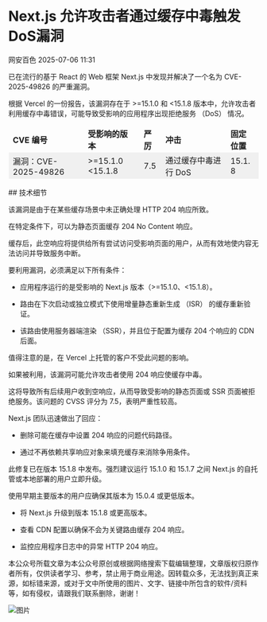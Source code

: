 #  Next.js 允许攻击者通过缓存中毒触发 DoS漏洞  
 网安百色   2025-07-06 11:31  
  
已在流行的基于 React 的 Web 框架 Next.js 中发现并解决了一个名为 CVE-2025-49826 的严重漏洞。  
  
根据 Vercel 的一份报告，该漏洞存在于 >=15.1.0 和 <15.1.8 版本中，允许攻击者利用缓存中毒错误，可能导致受影响的应用程序出现拒绝服务 （DoS） 情况。  
  
<table><thead><tr style="box-sizing: border-box;"><td style="box-sizing: border-box;padding: 2px 8px;border: 1px solid rgba(0, 0, 0, 0);word-break: break-word;"><strong msttexthash="7326319" msthash="35" style="box-sizing: border-box;font-weight: bold;"><span leaf="">CVE 编号</span></strong></td><td style="box-sizing: border-box;padding: 2px 8px;border: 1px solid rgba(0, 0, 0, 0);word-break: break-word;"><strong msttexthash="19282198" msthash="36" style="box-sizing: border-box;font-weight: bold;"><span leaf="">受影响的版本</span></strong></td><td style="box-sizing: border-box;padding: 2px 8px;border: 1px solid rgba(0, 0, 0, 0);word-break: break-word;"><strong msttexthash="4044495" msthash="37" style="box-sizing: border-box;font-weight: bold;"><span leaf="">严厉</span></strong></td><td style="box-sizing: border-box;padding: 2px 8px;border: 1px solid rgba(0, 0, 0, 0);word-break: break-word;"><strong msttexthash="4085822" msthash="38" style="box-sizing: border-box;font-weight: bold;"><span leaf="">冲击</span></strong></td><td style="box-sizing: border-box;padding: 2px 8px;border: 1px solid rgba(0, 0, 0, 0);word-break: break-word;"><strong msttexthash="11081083" msthash="39" style="box-sizing: border-box;font-weight: bold;"><span leaf="">固定位置</span></strong></td></tr></thead><tbody><tr style="box-sizing: border-box;background-color: rgb(240, 240, 240);"><td style="box-sizing: border-box;padding: 2px 8px;border: 1px solid rgba(0, 0, 0, 0);word-break: break-word;"><section><span leaf="">漏洞：CVE-2025-49826</span></section></td><td style="box-sizing: border-box;padding: 2px 8px;border: 1px solid rgba(0, 0, 0, 0);word-break: break-word;"><section><span leaf="">&gt;=15.1.0 &lt;15.1.8</span></section></td><td style="box-sizing: border-box;padding: 2px 8px;border: 1px solid rgba(0, 0, 0, 0);word-break: break-word;"><section><span leaf="">7.5</span></section></td><td style="box-sizing: border-box;padding: 2px 8px;border: 1px solid rgba(0, 0, 0, 0);word-break: break-word;"><section><span leaf="">通过缓存中毒进行 DoS</span></section></td><td style="box-sizing: border-box;padding: 2px 8px;border: 1px solid rgba(0, 0, 0, 0);word-break: break-word;"><section><span leaf="">15.1.8</span></section></td></tr></tbody></table>## 技术细节  
  
该漏洞是由于在某些缓存场景中未正确处理 HTTP 204 响应所致。  
  
在特定条件下，可以为静态页面缓存 204 No Content 响应。  
  
缓存后，此空响应将提供给所有尝试访问受影响页面的用户，从而有效地使内容无法访问并导致服务中断。  
  
要利用漏洞，必须满足以下所有条件：  
- 应用程序运行的是受影响的 Next.js 版本（>=15.1.0、<15.1.8）。  
  
- 路由在下次启动或独立模式下使用增量静态重新生成 （ISR） 的缓存重新验证。  
  
- 该路由使用服务器端渲染 （SSR），并且位于配置为缓存 204 个响应的 CDN 后面。  
  
值得注意的是，在 Vercel 上托管的客户不受此问题的影响。  
  
如果被利用，该漏洞可能允许攻击者使用 204 响应使缓存中毒。  
  
这将导致所有后续用户收到空响应，从而导致受影响的静态页面或 SSR 页面被拒绝服务。该问题的 CVSS 评分为 7.5，表明严重性较高。  
  
Next.js 团队迅速做出了回应：  
- 删除可能在缓存中设置 204 响应的问题代码路径。  
  
- 通过不再依赖共享响应对象来填充缓存来消除争用条件。  
  
此修复已在版本 15.1.8 中发布。强烈建议运行 15.1.0 和 15.1.7 之间 Next.js 的自托管或本地部署的用户立即升级。  
  
使用早期主要版本的用户应确保其版本为 15.0.4 或更低版本。  
- 将 Next.js 升级到版本 15.1.8 或更高版本。  
  
- 查看 CDN 配置以确保不会为关键路由缓存 204 响应。  
  
- 监控应用程序日志中的异常 HTTP 204 响应。  
  
本公众号所载文章为本公众号原创或根据网络搜索下载编辑整理，文章版权归原作者所有，仅供读者学习、参考，禁止用于商业用途。因转载众多，无法找到真正来源，如标错来源，或对于文中所使用的图片、文字、链接中所包含的软件/资料等，如有侵权，请跟我们联系删除，谢谢！  
  
![图片](https://mmbiz.qpic.cn/mmbiz_jpg/1QIbxKfhZo5lNbibXUkeIxDGJmD2Md5vKicbNtIkdNvibicL87FjAOqGicuxcgBuRjjolLcGDOnfhMdykXibWuH6DV1g/640?wx_fmt=other&from=appmsg&wxfrom=5&wx_lazy=1&wx_co=1&tp=webp "")  
  
